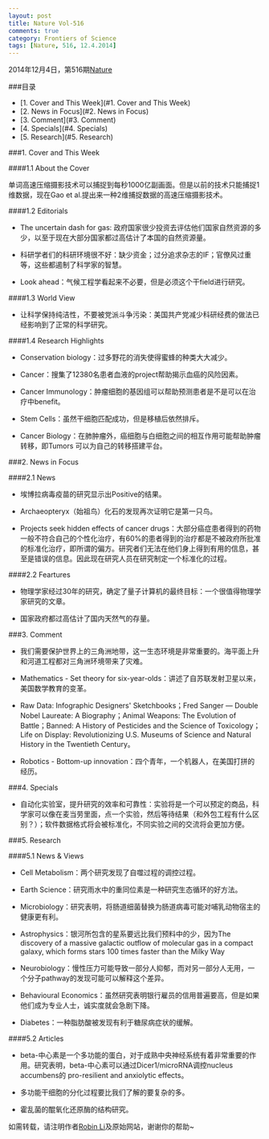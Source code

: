 ```yaml
---
layout: post
title: Nature Vol-516
comments: true
category: Frontiers of Science
tags: [Nature, 516, 12.4.2014]
---
```


2014年12月4日，第516期[Nature](http://www.nature.com/nature/journal/v516/n7529/index.html)

<!-- more -->

###目录
<!-- MarkdownTOC depth=4 -->
- [1. Cover and This Week](#1. Cover and This Week)
- [2. News in Focus](#2. News in Focus)
- [3. Comment](#3. Comment)
- [4. Specials](#4. Specials)
- [5. Research](#5. Research)
<!-- /MarkdownTOC -->

<a name="1. Cover and This Week" />

###1. Cover and This Week

####1.1 About the Cover

单词高速压缩摄影技术可以捕捉到每秒1000亿副画面。但是以前的技术只能捕捉1维数据，现在Gao et al.提出来一种2维捕捉数据的高速压缩摄影技术。

####1.2 Editorials

* The uncertain dash for gas: 政府国家很少投资去评估他们国家自然资源的多少，以至于现在大部分国家都过高估计了本国的自然资源量。

* 科研学者们的科研环境很不好：缺少资金；过分追求杂志的IF；官僚风过重等，这些都遏制了科学家的智慧。

* Look ahead：气候工程学看起来不必要，但是必须这个干field进行研究。

####1.3 World View

* 让科学保持纯洁性，不要被党派斗争污染：美国共产党减少科研经费的做法已经影响到了正常的科学研究。

####1.4 Research Highlights

* Conservation biology：过多野花的消失使得蜜蜂的种类大大减少。

* Cancer：搜集了12380名患者血液的project帮助揭示血癌的风险因素。

* Cancer Immunology：肿瘤细胞的基因组可以帮助预测患者是不是可以在治疗中benefit。

* Stem Cells：虽然干细胞匹配成功，但是移植后依然排斥。

* Cancer Biology：在肺肿瘤外，癌细胞与白细胞之间的相互作用可能帮助肿瘤转移，即Tumors 可以为自己的转移搭建平台。

<a name="2. News in Focus" />

###2. News in Focus

####2.1 News

* 埃博拉病毒疫苗的研究显示出Positive的结果。

* Archaeopteryx（始祖鸟）化石的发现再次证明它是第一只鸟。

* Projects seek hidden effects of cancer drugs：大部分癌症患者得到的药物一般不符合自己的个性化治疗，有60%的患者得到的治疗都是不被政府所批准的标准化治疗，即所谓的偏方。研究者们无法在他们身上得到有用的信息，甚至是错误的信息。因此现在研究人员在研究制定一个标准化的过程。

####2.2 Feartures

* 物理学家经过30年的研究，确定了量子计算机的最终目标：一个很值得物理学家研究的文章。

* 国家政府都过高估计了国内天然气的存量。 

<a name="3. Comment" />

###3. Comment

* 我们需要保护世界上的三角洲地带，这一生态环境是非常重要的。海平面上升和河道工程都对三角洲环境带来了灾难。

* Mathematics - Set theory for six-year-olds：讲述了自苏联发射卫星以来，美国数学教育的变革。

* Raw Data: Infographic Designers' Sketchbooks；Fred Sanger — Double Nobel Laureate: A Biography；Animal Weapons: The Evolution of Battle；Banned: A History of Pesticides and the Science of Toxicology；Life on Display: Revolutionizing U.S. Museums of Science and Natural History in the Twentieth Century。

* Robotics - Bottom-up innovation：四个青年，一个机器人，在美国打拼的经历。

<a name="4. Specials" />

###4. Specials

* 自动化实验室，提升研究的效率和可靠性：实验将是一个可以预定的商品，科学家可以像在麦当劳里面，点一个实验，然后等待结果（和外包工程有什么区别？）；软件数据格式将会被标准化，不同实验之间的交流将会更加方便。

<a name="5. Research" />

###5. Research

####5.1 News & Views

* Cell Metabolism：两个研究发现了自噬过程的调控过程。

* Earth Science：研究雨水中的重同位素是一种研究生态循环的好方法。

* Microbiology：研究表明，将肠道细菌替换为肠道病毒可能对哺乳动物宿主的健康更有利。

* Astrophysics：银河所包含的星系要远比我们预料中的少，因为The discovery of a massive galactic outflow of molecular gas in a compact galaxy, which forms stars 100 times faster than the Milky Way

* Neurobiology：慢性压力可能导致一部分人抑郁，而对另一部分人无用，一个分子pathway的发现可能可以解释这个差异。

* Behavioural Economics：虽然研究表明银行雇员的信用普遍要高，但是如果他们成为专业人士，诚实度就会急剧下降。

* Diabetes：一种脂肪酸被发现有利于糖尿病症状的缓解。

####5.2 Articles

* beta-中心素是一个多功能的蛋白，对于成熟中央神经系统有着非常重要的作用。研究表明，beta-中心素可以通过Dicer1/microRNA调控nucleus accumbens的 pro-resilient and anxiolytic effects。

* 多功能干细胞的分化过程要比我们了解的要复杂的多。

* 霍乱菌的醌氧化还原酶的结构研究。

如需转载，请注明作者[Robin Li](https://pureice.github.com)及原始网站，谢谢你的帮助~ 